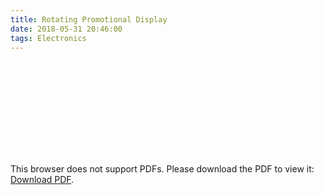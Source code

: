 ```yaml
---
title: Rotating Promotional Display
date: 2018-05-31 20:46:00
tags: Electronics
---
```


<object data="https://butty-builds.me/Rotating%20Promotional%20Display.pdf" type="application/pdf" style="width: 100%; height: 100%">
<! -- Waylan & amc @ https://stackoverflow.com/questions/39777166/display-pdf-image-in-markdown -->
    <embed src="https://butty-builds.me/Rotating%20Promotional%20Display.pdf">
        <p>This browser does not support PDFs. Please download the PDF to view it: <a href="https://butty-builds.me/Rotating%20Promotional%20Display.pdf">Download PDF</a>.</p>
    </embed>
</object>